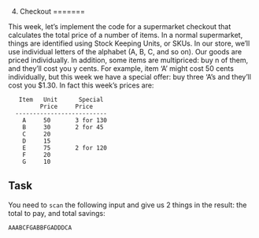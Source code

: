 4. Checkout
=======

This week, let’s implement the code for a supermarket checkout that calculates the total price of a number of items. In a normal supermarket, things are identified using Stock Keeping Units, or SKUs. In our store, we’ll use individual letters of the alphabet (A, B, C, and so on). Our goods are priced individually. In addition, some items are multipriced: buy n of them, and they’ll cost you y cents. For example, item ‘A’ might cost 50 cents individually, but this week we have a special offer: buy three ‘A’s and they’ll cost you $1.30. In fact this week’s prices are:

```
   Item   Unit      Special
         Price     Price
  --------------------------
    A     50       3 for 130
    B     30       2 for 45
    C     20
    D     15
    E     75       2 for 120
    F     20
    G     10
```

## Task

You need to `scan` the following input and give us 2 things in the result: the total to pay, and total savings:

`AAABCFGABBFGADDDCA`
